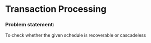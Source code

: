 # Transaction Processing
### Problem statement: 
To check whether the given schedule is recoverable or cascadeless
